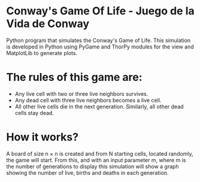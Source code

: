# Conway's Game Of Life - Juego de la Vida de Conway
Python program that simulates the Conway's Game of Life. This simulation is developed 
in Python using PyGame and ThorPy modules for the view and MatplotLib to generate plots. 

# The rules of this game are:
* Any live cell with two or three live neighbors survives.
* Any dead cell with three live neighbors becomes a live cell.
* All other live cells die in the next generation. Similarly, all other dead cells stay dead.

# How it works?
A board of size n × n is created and from N starting cells, located randomly,
 the game will start. From this, and with an input parameter m, 
 where m is the number of generations to display this simulation will 
 show a graph showing the number of live, births and deaths in each generation.
 
 
